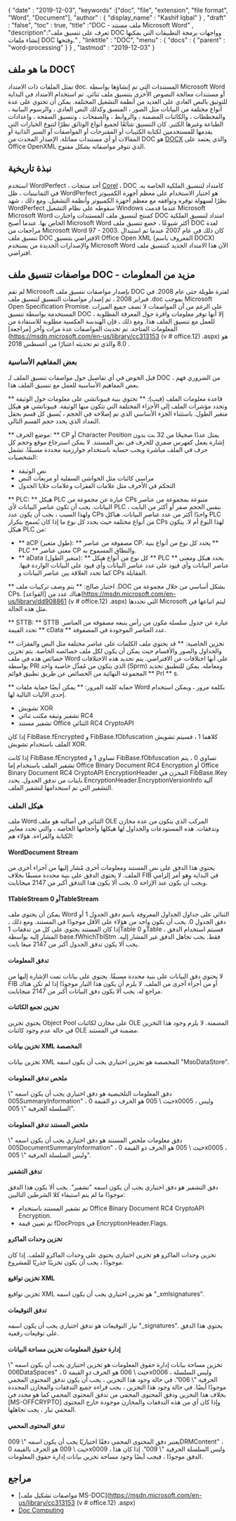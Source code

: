 {
  "date" : "2019-12-03",
  "keywords" :["doc", "file", "extension", "file format", "Word", "Document"],
  "author" : {
    "display_name" : "Kashif Iqbal"
} ,
  "draft" : "false",
  "toc" : true,
  "title" :"DOC - ملف مستند Microsoft Word" ,
  "description":"تعرف على تنسيق ملف DOC وواجهات برمجة التطبيقات التي يمكنها إنشاء ملفات DOC وفتحها." ,
  "linktitle" : "DOC",
  "menu" : {
    "docs" : {
      "parent" : "word-processing"
}
} ,
  "lastmod" : "2019-12-03"
}

## ما هو ملف DOC؟

تمثل الملفات ذات الامتداد doc. المستندات التي تم إنشاؤها بواسطة Microsoft Word أو مستندات معالجة النصوص الأخرى بتنسيق ملف ثنائي. تم استخدام الامتداد في البداية للتوثيق بالنص العادي على العديد من أنظمة التشغيل المختلفة. يمكن أن تحتوي على عدة أنواع مختلفة من البيانات مثل الصور ، المنسق وكذلك النص العادي ، والرسوم البيانية ، والمخططات ، والكائنات المضمنة ، والروابط ، والصفحات ، وتنسيق الصفحة ، وإعدادات الطباعة وغيرها الكثير. كان التنسيق شائعًا لجميع أنواع الوثائق نظرًا لتنوع الخيارات التي يقدمها للمستخدمين لكتابة الكتيبات أو المقترحات أو المواصفات أو السير الذاتية أو المقالات أو أي مستندات مماثلة. الإصدار المحدث من DOC هو [DOCX](/ar/word-processing/docx/) والذي يعتمد على Office OpenXML الذي تتوفر مواصفاته بشكل مفتوح.

## نبذة تاريخية ##

استخدم WordPerfect ، أحد منتجات [Corel](https://www.corel.com/en/) ، DOC كامتداد لتنسيق الملكية الخاصة به. في الثمانينيات ، ظل WordPerfect هو اختيار الاستخدام على معظم أجهزة الكمبيوتر نظرًا لسهولة توفره وتوافقه مع معظم أجهزة الكمبيوتر وأنظمة التشغيل. ومع ذلك ، شهد WordPerfect سقوطه على نظام التشغيل Windows عندما قدمت Microsoft Microsoft Word كمنتج لتنسيق ملف المستندات واختارت DOC امتداد لتنسيق الملكية الخاص بها. عندما أصبح Microsoft Word أكثر شيوعًا ، خضع تنسيق ملف DOC لعدة مراجعات من Microsoft Word 97 - 2003. كان ذلك في عام 2007 عندما تم استبدال تنسيق ملف DOC الافتراضي بتنسيق Office Open XML (المعروف باسم DOCX) والإصدارات الجديدة من يستخدم Microsoft Word الآن هذا الامتداد الجديد كتنسيق ملف افتراضي.

## مواصفات تنسيق ملف DOC - مزيد من المعلومات

لم تقم Microsoft بإصدار مواصفات تنسيق ملف DOC لفترة طويلة حتى عام 2008. في فبراير 2008 ، تم إصدار مواصفات التنسيق لتنسيق ملف .doc بموجب Microsoft Open Specification Promise. على الرغم من أن المواصفات لا تصف جميع الميزات المستخدمة بواسطة تنسيق DOC ، إلا أنها توفر معلومات وافرة حول المعرفة المطلوبة للعمل مع تنسيق الملف هذا. ومع ذلك ، فإن الهندسة العكسية مطلوبة للاستفادة من المعلومات المتاحة. تم تحديث المواصفات عدة مرات وآخر [مراجعة](https://msdn.microsoft.com/en-us/library/cc313153 (v # office.12) .aspx) هو 8.0 والذي تم تحديثه اعتبارًا من أغسطس 2018 .

### بعض المفاهيم الأساسية ###

قبل الخوض في أي تفاصيل حول مواصفات تنسيق الملف لـ DOC ، من الضروري فهم بعض المفاهيم الأساسية للعمل مع تنسيق الملف هذا.

** قاعدة معلومات الملف (فيب): ** تحتوي بنية فيبوناتشي على معلومات حول الوثيقة وتحدد مؤشرات الملف إلى الأجزاء المختلفة التي تتكون منها الوثيقة.
فيبوناتشي هو هيكل متغير الطول. باستثناء الجزء الأساسي الذي تم إصلاحه في الحجم ، يُسبق كل قسم بحقل التعداد الذي يحدد حجم القسم التالي.

** موضع الحرف: ** CP أو Character Position يمثل عددًا صحيحًا من 32 بت بدون إشارة يعمل كفهرس صفري للحرف في نص المستند. لا يمكن استرجاع موقع وحجم كل حرف في الملف مباشرة ويجب حسابه باستخدام خوارزمية محددة مسبقًا. تشمل الشخصيات:

* نص الوثيقة
* مراسي كائنات مثل الحواشي السفلية أو مربعات النص
* التحكم في الأحرف مثل علامات الفقرات وعلامات خلايا الجدول

** PLC: ** هيكل PLC عبارة عن مجموعة من CPs متبوعة بمجموعة من عناصر البيانات. يجب أن تكون عناصر البيانات لأي PLC بنفس الحجم صفر أو أكثر من البايت ، ولهذا السبب ، يجب أن يكون عدد CPs واحدًا أكثر من عدد عناصر البيانات. هياكل PLC من أنواع مختلفة حيث يحدد كل نوع ما إذا كان يُسمح بتكرار CPs لهذا النوع أم لا. يتكون هيكل PLC من:

* ** aCP (طول متغير): ** مصفوفة من عناصر CP. يحدد كل نوع من أنواع بنية ** PLC ** معنى عناصر CP والنطاق المسموح به.
* ** aData (متغير الطول): ** كل نوع من أنواع هيكل ** PLC ** يحدد هيكل ومعنى عناصر البيانات وأي قيود على عدد عناصر البيانات وأي قيود على البيانات الواردة فيها. كما تحدد العلاقة بين عناصر البيانات و CPs المقابلة.

** اختيار صالح: ** يتم وصف تركيبات ملف .DOC بشكل أساسي من خلال مجموعة من CPs. هناك عدد من [القواعد](https://msdn.microsoft.com/en-us/library/dd908861 (v # office.12) .aspx) التي تحددها Microsoft ليتم اتباعها في مثل هذه الحالة.

** STTB: ** STTB عبارة عن جدول سلسلة مكون من رأس يتبعه مصفوفة من العناصر. تحدد القيمة ** cData ** عدد العناصر الموجودة في المصفوفة.

** تخزين الخاصية: ** قد يحتوي ملف الكلمات على عناصر مختلفة مثل النص والفقرات والجداول والصور والأقسام حيث يمكن أن يكون لكل ملف خصائصه الخاصة. يتم تخزين خصائص هذه في ملف Word على أنها اختلافات عن الافتراضي. يتم تحديد هذه الاختلافات بواسطة PRl الذي يتكون من مُعدِّل خاصية واحد (Sprm) ومعامله. يمكن للتطبيق تحديد المجموعة النهائية من الخصائص عن طريق تطبيق قوائم ** Prl ** s.

** حماية كلمة المرور: ** يمكن أيضًا حماية ملفات Word بكلمة مرور ، ويمكن استخدام إحدى الآليات التالية لها.

* تشويش XOR
* تشفير وثيقة مكتب ثنائي RC4
* تشفير مستند Office الثنائي RC4 CryptoAPI

إذا كان FibBase.fEncrypted و FibBase.fObfuscation كلاهما 1 ، فسيتم تشويش الملف باستخدام تشويش XOR.

إذا كانت FibBase.fEncrypted تساوي 1 و FibBase.fObfuscation تساوي 0 ، يتم تشفير الملف باستخدام إما Office Binary Document RC4 Encryption أو Office Binary Document RC4 CryptoAPI EncryptionHeader المخزن في FibBase.lKey بايتات من تدفق الجدول. يحدد EncryptionHeader.EncryptionVersionInfo آلية التشفير التي تم استخدامها لتشفير الملف.

### هيكل الملف ###

ملف Word الثنائي في أصالته هو ملف OLE المركب الذي يتكون من عدة مخازن وتدفقات. هذه المستودعات والجداول لها هيكلها وأحجامها الخاصة ، والتي تحدد معايير الكتابة والقراءة. هؤلاء هم:

#### WordDocument Stream ####

يحتوي هذا الدفق على نص المستند ومعلومات أخرى مُشار إليها من أجزاء أخرى من الملف. لا يحتوي الدفق على بنية محددة مسبقًا بخلاف FIB في البداية وهو أمر إلزامي ويجب أن يكون عند الإزاحة 0. يجب ألا يكون هذا التدفق أكبر من 2147 ميجابايت.

#### 1TableStream أو 0TableStream ####

يمكن أن يحتوي ملف Word الثنائي على جداول الجداول المعروفة باسم دفق الجدول 1 أو دفق الجدول 0. يجب أن يكون واحد من هؤلاء على الأقل موجودًا في المستند. ومع ذلك ، إذا كان المستند يحتوي على كل من تدفقات 1Table و 0Table ، فسيتم استخدام الدفق المشار إليه بواسطة base.fWhichTblStm فقط. يجب تجاهل الدفق غير المشار إليه.
يجب ألا يكون تدفق الجدول أكبر من 2147 ميغا بايت.

#### تدفق المعلومات ####

لا يحتوي دفق البيانات على بنية محددة مسبقًا. يحتوي على بيانات تمت الإشارة إليها من FIB أو من أجزاء أخرى من الملف. لا يلزم أن يكون هذا التيار موجودًا إذا لم تكن هناك مراجع له. يجب ألا يكون دفق البيانات أكبر من 2147 ميجابايت.

#### تخزين تجمع الكائنات ####

يحتوي تخزين Object Pool على مخازن لكائنات OLE المضمنة. لا يلزم وجود هذا التخزين في حالة عدم وجود كائنات OLE مضمنة في المستند.

#### تخزين بيانات XML المخصصة ####

تخزين بيانات XML المخصصة هو تخزين اختياري يجب أن يكون اسمه "MsoDataStore".

#### ملخص تدفق المعلومات ####

دفق المعلومات التلخيصية هو دفق اختياري يجب أن يكون اسمه "\ 005SummaryInformation" ، حيث \ 005 هو الحرف ذو القيمة 0x0005 ، وليس السلسلة الحرفية "\ 005".

#### ملخص المستند تدفق المعلومات ####

دفق معلومات ملخص المستند هو دفق اختياري يجب أن يكون اسمه "\ 005DocumentSummaryInformation" ، حيث \ 005 هو الحرف ذو القيمة 0x0005 ، وليس السلسلة الحرفية "\ 005".

#### تدفق التشفير ####

دفق التشفير هو دفق اختياري يجب أن يكون اسمه "تشفير". يجب ألا يكون هذا الدفق موجودًا ما لم يتم استيفاء كلا الشرطين التاليين:

* تم تشفير المستند باستخدام Office Binary Document RC4 CryptoAPI Encryption.
* تم تعيين قيمة fDocProps في EncryptionHeader.Flags.

#### تخزين وحدات الماكرو ####

تخزين وحدات الماكرو هو تخزين اختياري يحتوي على وحدات الماكرو للملف. إذا كان موجودًا ، يجب أن يكون تخزينًا جذريًا للمشروع.

#### تخزين تواقيع XML ####

تخزين تواقيع XML هو تخزين اختياري يجب أن يكون اسمه "_xmlsignatures".

#### تدفق التوقيعات ####

تيار التوقيعات هو تدفق اختياري يجب أن يكون اسمه "_signatures". يحتوي هذا الدفق على توقيعات رقمية.

#### إدارة حقوق المعلومات تخزين مساحة البيانات ####

تخزين مساحة بيانات إدارة حقوق المعلومات هو تخزين اختياري يجب أن يكون اسمه "\ 006DataSpaces" ، حيث \ 006 هو الحرف ذو القيمة 0x0006 ، وليس السلسلة الحرفية "\ 006". في حالة وجود هذا التخزين ، يجب أن يكون تدفق المحتوى المحمي موجودًا أيضًا.
في حالة وجود هذا التخزين ، يجب قراءة جميع التدفقات والمخازن المحددة بخلاف هذا التخزين ودفق المحتوى المحمي من تدفق المحتوى المحمي كما هو محدد في [MS-OFFCRYPTO] وإذا كان أي من هذه التدفقات والمخازن موجودة خارج المحتوى المحمي تيار ، يجب تجاهلها.

#### تدفق المحتوى المحمي ####

يعتبر دفق المحتوى المحمي دفقًا اختياريًا يجب أن يكون اسمه "\ 009DRMContent" ، حيث \ 009 هو الحرف بالقيمة 0x0009 ، وليس السلسلة الحرفية "\ 009".
إذا كان هذا الدفق موجودًا ، فيجب أيضًا وجود مساحة تخزين بيانات إدارة حقوق المعلومات.

## مراجع ##

* [مواصفات تشكيل ملف MS-DOC](https://msdn.microsoft.com/en-us/library/cc313153 (v # office.12) .aspx)
* [Doc Computing](https://en.wikipedia.org/wiki/Doc_(computing))

